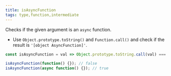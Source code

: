 ```yaml
---
title: isAsyncFunction
tags: type,function,intermediate
---
```


Checks if the given argument is an `async` function.

- Use `Object.prototype.toString()` and `Function.call()` and check if the result is `'[object AsyncFunction]'`.

```js
const isAsyncFunction = val => Object.prototype.toString.call(val) === '[object AsyncFunction]';
```

```js
isAsyncFunction(function() {}); // false
isAsyncFunction(async function() {}); // true
```
